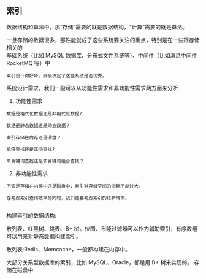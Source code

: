 ## 索引

数据结构和算法中，那“存储”需要的就是数据结构，“计算”需要的就是算法。

一旦存储的数据很多，那性能就成了这些系统要关注的重点，特别是在一些跟存储相关的  
基础系统（比如 MySQL 数据库、分布式文件系统等）、中间件（比如消息中间件 RocketMQ 等）中

`索引设计得好坏，直接决定了这些系统是否优秀。`

系统设计需求，我们一般可以从功能性需求和非功能性需求两方面来分析

1. 功能性需求

```
数据是格式化数据还是非格式化数据?

数据是静态数据还是动态数据？

索引存储在内存还是硬盘？

单值查找还是区间查找?

单关键词查找还是多关键词组合查找？

```

2. 非功能性需求

```
不管是存储在内存中还是磁盘中，索引对存储空间的消耗不能过大。

在考虑索引查询效率的同时，我们还要考虑索引的维护成本。


```

构建索引的数据结构:

散列表、红黑树、跳表、B+ 树。位图、布隆过滤器可以作为辅助索引，有序数组可以用来对静态数据构建索引。

散列表:Redis、Memcache，一般都构建在内存中。

大部分关系型数据库的索引，比如 MySQL、Oracle，都是用 B+ 树来实现的。 存储在磁盘中
